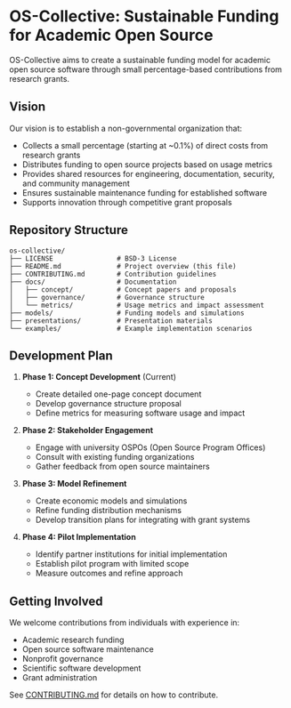# OS-Collective: Sustainable Funding for Academic Open Source

OS-Collective aims to create a sustainable funding model for academic open source software through small percentage-based contributions from research grants.

## Vision

Our vision is to establish a non-governmental organization that:
- Collects a small percentage (starting at ~0.1%) of direct costs from research grants
- Distributes funding to open source projects based on usage metrics
- Provides shared resources for engineering, documentation, security, and community management
- Ensures sustainable maintenance funding for established software
- Supports innovation through competitive grant proposals

## Repository Structure

```
os-collective/
├── LICENSE                # BSD-3 License
├── README.md              # Project overview (this file)
├── CONTRIBUTING.md        # Contribution guidelines
├── docs/                  # Documentation
│   ├── concept/           # Concept papers and proposals
│   ├── governance/        # Governance structure
│   └── metrics/           # Usage metrics and impact assessment
├── models/                # Funding models and simulations
├── presentations/         # Presentation materials
└── examples/              # Example implementation scenarios
```

## Development Plan

1. **Phase 1: Concept Development** (Current)
   - Create detailed one-page concept document
   - Develop governance structure proposal
   - Define metrics for measuring software usage and impact

2. **Phase 2: Stakeholder Engagement**
   - Engage with university OSPOs (Open Source Program Offices)
   - Consult with existing funding organizations
   - Gather feedback from open source maintainers

3. **Phase 3: Model Refinement**
   - Create economic models and simulations
   - Refine funding distribution mechanisms
   - Develop transition plans for integrating with grant systems

4. **Phase 4: Pilot Implementation**
   - Identify partner institutions for initial implementation
   - Establish pilot program with limited scope
   - Measure outcomes and refine approach

## Getting Involved

We welcome contributions from individuals with experience in:
- Academic research funding
- Open source software maintenance
- Nonprofit governance
- Scientific software development
- Grant administration

See [CONTRIBUTING.md](CONTRIBUTING.md) for details on how to contribute. 